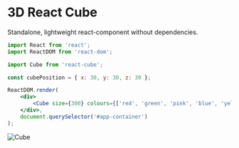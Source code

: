 # 3D React Cube

Standalone, lightweight react-component without dependencies.

```jsx
import React from 'react';
import ReactDOM from 'react-dom';

import Cube from 'react-cube';

const cubePosition = { x: 30, y: 30, z: 30 };

ReactDOM.render(
    <div>
        <Cube size={300} colours={['red', 'green', 'pink', 'blue', 'yellow', 'orange']} position={cubePosition} />
    </div>,
    document.querySelector('#app-container')
);

```

![Cube](https://i.imgur.com/nltT18H.png)
